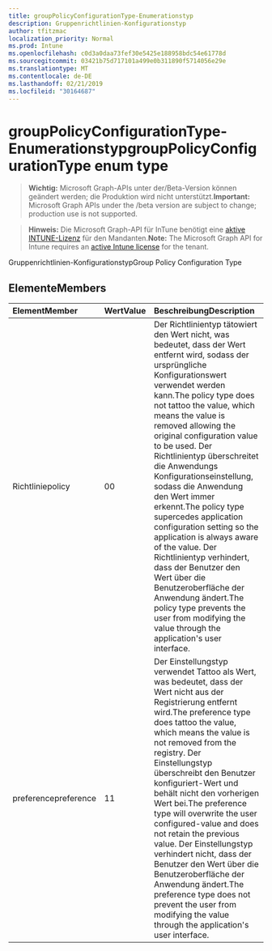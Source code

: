 ```yaml
---
title: groupPolicyConfigurationType-Enumerationstyp
description: Gruppenrichtlinien-Konfigurationstyp
author: tfitzmac
localization_priority: Normal
ms.prod: Intune
ms.openlocfilehash: c0d3a0daa73fef30e5425e188958bdc54e61778d
ms.sourcegitcommit: 03421b75d717101a499e0b311890f5714056e29e
ms.translationtype: MT
ms.contentlocale: de-DE
ms.lasthandoff: 02/21/2019
ms.locfileid: "30164687"
---
```

# <a name="grouppolicyconfigurationtype-enum-type"></a><span data-ttu-id="78697-103">groupPolicyConfigurationType-Enumerationstyp</span><span class="sxs-lookup"><span data-stu-id="78697-103">groupPolicyConfigurationType enum type</span></span>

> <span data-ttu-id="78697-104">**Wichtig:** Microsoft Graph-APIs unter der/Beta-Version können geändert werden; die Produktion wird nicht unterstützt.</span><span class="sxs-lookup"><span data-stu-id="78697-104">**Important:** Microsoft Graph APIs under the /beta version are subject to change; production use is not supported.</span></span>

> <span data-ttu-id="78697-105">**Hinweis:** Die Microsoft Graph-API für InTune benötigt eine [aktive INTUNE-Lizenz](https://go.microsoft.com/fwlink/?linkid=839381) für den Mandanten.</span><span class="sxs-lookup"><span data-stu-id="78697-105">**Note:** The Microsoft Graph API for Intune requires an [active Intune license](https://go.microsoft.com/fwlink/?linkid=839381) for the tenant.</span></span>

<span data-ttu-id="78697-106">Gruppenrichtlinien-Konfigurationstyp</span><span class="sxs-lookup"><span data-stu-id="78697-106">Group Policy Configuration Type</span></span>

## <a name="members"></a><span data-ttu-id="78697-107">Elemente</span><span class="sxs-lookup"><span data-stu-id="78697-107">Members</span></span>
|<span data-ttu-id="78697-108">Element</span><span class="sxs-lookup"><span data-stu-id="78697-108">Member</span></span>|<span data-ttu-id="78697-109">Wert</span><span class="sxs-lookup"><span data-stu-id="78697-109">Value</span></span>|<span data-ttu-id="78697-110">Beschreibung</span><span class="sxs-lookup"><span data-stu-id="78697-110">Description</span></span>|
|:---|:---|:---|
|<span data-ttu-id="78697-111">Richtlinie</span><span class="sxs-lookup"><span data-stu-id="78697-111">policy</span></span>|<span data-ttu-id="78697-112">0</span><span class="sxs-lookup"><span data-stu-id="78697-112">0</span></span>|<span data-ttu-id="78697-113">Der Richtlinientyp tätowiert den Wert nicht, was bedeutet, dass der Wert entfernt wird, sodass der ursprüngliche Konfigurationswert verwendet werden kann.</span><span class="sxs-lookup"><span data-stu-id="78697-113">The policy type does not tattoo the value, which means the value is removed allowing the original configuration value to be used.</span></span> <span data-ttu-id="78697-114">Der Richtlinientyp überschreitet die Anwendungs Konfigurationseinstellung, sodass die Anwendung den Wert immer erkennt.</span><span class="sxs-lookup"><span data-stu-id="78697-114">The policy type supercedes application configuration setting so the application is always aware of the value.</span></span> <span data-ttu-id="78697-115">Der Richtlinientyp verhindert, dass der Benutzer den Wert über die Benutzeroberfläche der Anwendung ändert.</span><span class="sxs-lookup"><span data-stu-id="78697-115">The policy type prevents the user from modifying the value through the application's user interface.</span></span>|
|<span data-ttu-id="78697-116">preference</span><span class="sxs-lookup"><span data-stu-id="78697-116">preference</span></span>|<span data-ttu-id="78697-117">1</span><span class="sxs-lookup"><span data-stu-id="78697-117">1</span></span>|<span data-ttu-id="78697-118">Der Einstellungstyp verwendet Tattoo als Wert, was bedeutet, dass der Wert nicht aus der Registrierung entfernt wird.</span><span class="sxs-lookup"><span data-stu-id="78697-118">The preference type does tattoo the value, which means the value is not removed from the registry.</span></span> <span data-ttu-id="78697-119">Der Einstellungstyp überschreibt den Benutzer konfiguriert-Wert und behält nicht den vorherigen Wert bei.</span><span class="sxs-lookup"><span data-stu-id="78697-119">The preference type will overwrite the user configured-value and does not retain the previous value.</span></span> <span data-ttu-id="78697-120">Der Einstellungstyp verhindert nicht, dass der Benutzer den Wert über die Benutzeroberfläche der Anwendung ändert.</span><span class="sxs-lookup"><span data-stu-id="78697-120">The preference type does not prevent the user from modifying the value through the application's user interface.</span></span>|




